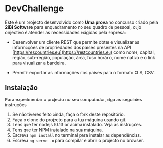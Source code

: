 # DevChallenge

Este é um projecto desenvolvido como **Uma prova** no concurso criado pela **2iBi Software** para enquadramento no seu quadro de pessoal, cujo onjectivo é atender as necessidades exigidas pela enpresa:

- Desenvolver um cliente REST que permite obter e visualizar as informações de propriedades dos países presentes na API [https://rescountries.eu](https://restcountries.eu) como nome, capital, região, sub-região, população, área, fuso horário, nome nativo e o link para visualizar a bandeira.

- Permitir exportar as informações dos países para o formato XLS, CSV.

## Instalação

Para experimentar o projecto no seu computador, siga as seguintes instruções:

1. Se não tiveres feito ainda, faça o fork deste repositório.
2. Faça o clone do projecto para a tua máquina usando git.
3. Tens que ter nodejs 10.13 or acima instalado. Veja as instruções.
4. Tens que ter NPM instalado na sua máquina.
5. Escreva `npm install` no terminal para instalar as dependências.
6. Escreva `ng serve -o` para compilar e abrir o projecto no browser.
